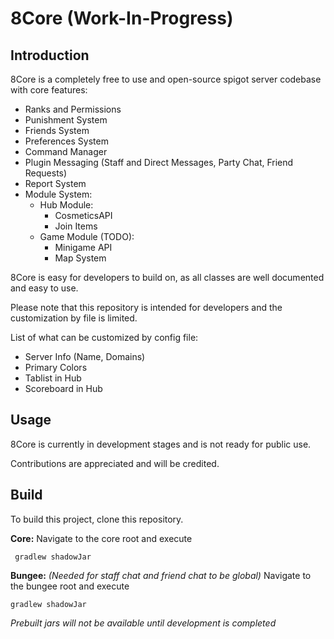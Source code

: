 # 8Core (Work-In-Progress)

## Introduction
8Core is a completely free to use and open-source spigot server codebase with core features:

- Ranks and Permissions
- Punishment System
- Friends System
- Preferences System
- Command Manager
- Plugin Messaging (Staff and Direct Messages, Party Chat, Friend Requests)
- Report System
- Module System:
   - Hub Module:
      - CosmeticsAPI
      - Join Items
   - Game Module (TODO):
      - Minigame API
      - Map System

8Core is easy for developers to build on, as all classes are well documented and easy to use.

Please note that this repository is intended for developers and the customization by file is limited.

List of what can be customized by config file:
- Server Info (Name, Domains)
- Primary Colors
- Tablist in Hub
- Scoreboard in Hub

## Usage
8Core is currently in development stages and is not ready for public use. 

Contributions are appreciated and will be credited.

## Build
To build this project, clone this repository.

**Core:**
Navigate to the core root and execute
   
     gradlew shadowJar

**Bungee:** *(Needed for staff chat and friend chat to be global)*
Navigate to the bungee root and execute

    gradlew shadowJar

*Prebuilt jars will not be available until development is completed*
